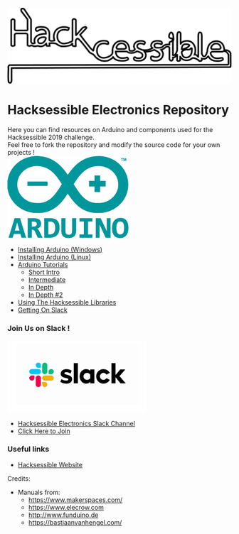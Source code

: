 ![Hacksessible Logo](resources/images/cropped-hackcessible-2.png)
# Hacksessible Electronics Repository

Here you can find resources on Arduino and components used for the Hacksessible 2019 challenge.  
Feel free to fork the repository and modify the source code for your own projects !  
![Slack Logo](resources/images/arduino.png)
* [Installing Arduino (Windows)](https://www.arduino.cc/en/guide/windows)
* [Installing Arduino (Linux)](https://www.arduino.cc/en/guide/linux)
* [Arduino Tutorials](resources/tutorials)
    * [Short Intro](resources/tutorials/arduino.pdf)
    * [Intermediate](resources/tutorials/starter_kit_manual.pdf)
    * [In Depth](resources/tutorials/arduino_in_depth_1.pdf)
    * [In Depth #2](resources/tutorials/arduino_in_depth_2.pdf) 
* [Using The Hacksessible Libraries]()
* [Getting On Slack]()

### Join Us on Slack !
![Slack Logo](resources/images/slack.png)
* [Hacksessible Electronics Slack Channel](https://app.slack.com/client/TQQAR2RPE/CQT14UK3Q)
* [Click Here to Join](https://join.slack.com/t/hackcessibleworkspace/shared_invite/enQtODQwODI5NDMxMTA0LTk3NzM0MjlkZjZhYTk0ZTY3YzUzMTVmMWRkZTRkNGJmYTdmZDM3ZDk2ZDVkNzFjY2ZiNjg3NzgyZGIxODAyMDM)
### Useful links
* [Hacksessible Website](https://www.hackcessible.org/)  


Credits:
* Manuals from:
    * https://www.makerspaces.com/
    * https://www.elecrow.com
    * http://www.funduino.de
    * https://bastiaanvanhengel.com/